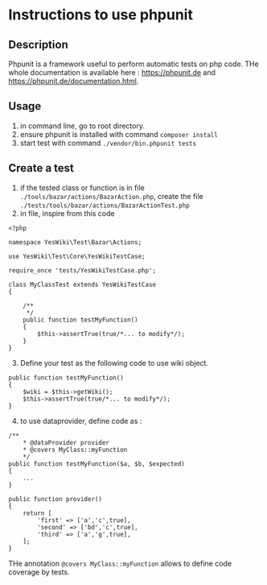 # Instructions to use phpunit

## Description

Phpunit is a framework useful to perform automatic tests on php code.
THe whole documentation is available here : https://phpunit.de and https://phpunit.de/documentation.html.

## Usage

1. in command line, go to root directory.
2. ensure phpunit is installed with command `composer install`
3. start test with command `./vendor/bin.phpunit tests`

## Create a test

1. if the tested class or function is in file `./tools/bazar/actions/BazarAction.php`, create the file `./tests/tools/bazar/actions/BazarActionTest.php`
2. in file, inspire from this code
```
<?php

namespace YesWiki\Test\Bazar\Actions;

use YesWiki\Test\Core\YesWikiTestCase;

require_once 'tests/YesWikiTestCase.php';

class MyClassTest extends YesWikiTestCase
{
    
    /**
     */
    public function testMyFunction()
    {
        $this->assertTrue(true/*... to modify*/);
    }
}
```

3. Define your test as the following code to use wiki object.
```
public function testMyFunction()
{
    $wiki = $this->getWiki();
    $this->assertTrue(true/*... to modify*/);
}
```
4. to use dataprovider, define code as :
```
/**
    * @dataProvider provider
    * @covers MyClass::myFunction
    */
public function testMyFunction($a, $b, $expected)
{
    ...
}

public function provider()
{
    return [
        'first' => ['a','c',true],
        'second' => ['bd','c',true],
        'third' => ['a','g',true],
    ];
}
```

THe annotation `@covers MyClass::myFunction` allows to define code coverage by tests.